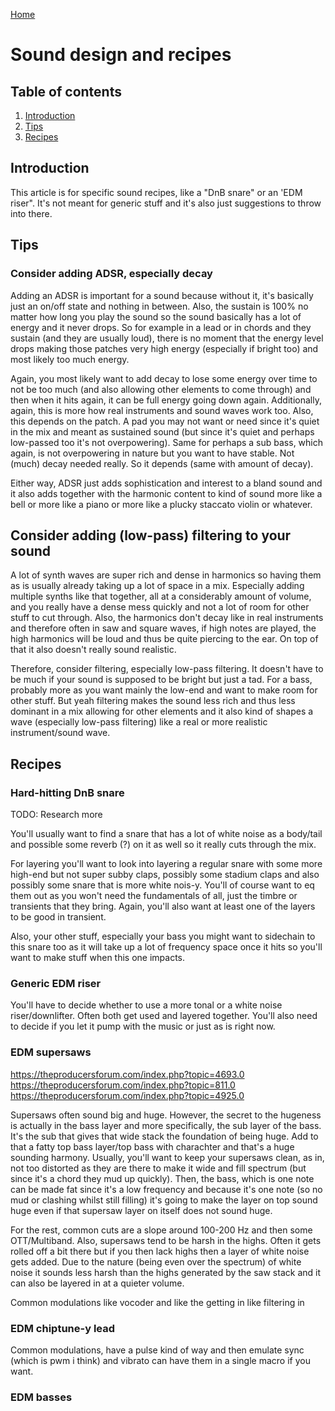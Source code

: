 [Home](index.md)

# Sound design and recipes
## Table of contents
1. [Introduction](#introduction)
2. [Tips](#tips)
3. [Recipes](#recipes)

## Introduction
This article is for specific sound recipes, like a "DnB snare" or an 'EDM riser". It's not meant for generic stuff and it's also just suggestions to throw into there.

## Tips
### Consider adding ADSR, especially decay
Adding an ADSR is important for a sound because without it, it's basically just an on/off state and nothing in between. Also, the sustain is 100% no matter how long you play the sound so the sound basically has a lot of energy and it never drops. So for example in a lead or in chords and they sustain (and they are usually loud), there is no moment that the energy level drops making those patches very high energy (especially if bright too) and most likely too much energy. 

Again, you most likely want to add decay to lose some energy over time to not be too much (and also allowing other elements to come through) and then when it hits again, it can be full energy going down again. Additionally, again, this is more how real instruments and sound waves work too. Also, this depends on the patch. A pad you may not want or need since it's quiet in the mix and meant as sustained sound (but since it's quiet and perhaps low-passed too it's not overpowering). Same for perhaps a sub bass, which again, is not overpowering in nature but you want to have stable. Not (much) decay needed really. So it depends (same with amount of decay).

Either way, ADSR just adds sophistication and interest to a bland sound and it also adds together with the harmonic content to kind of sound more like a bell or more like a piano or more like a plucky staccato violin or whatever.

## Consider adding (low-pass) filtering to your sound
A lot of synth waves are super rich and dense in harmonics so having them as is usually already taking up a lot of space in a mix. Especially adding multiple synths like that together, all at a considerably amount of volume, and you really have a dense mess quickly and not a lot of room for other stuff to cut through. Also, the harmonics don't decay like in real instruments and therefore often in saw and square waves, if high notes are played, the high harmonics will be loud and thus be quite piercing to the ear. On top of that it also doesn't really sound realistic.

Therefore, consider filtering, especially low-pass filtering. It doesn't have to be much if your sound is supposed to be bright but just a tad. For a bass, probably more as you want mainly the low-end and want to make room for other stuff. But yeah filtering makes the sound less rich and thus less dominant in a mix allowing for other elements and it also kind of shapes a wave (especially low-pass filtering) like a real or more realistic instrument/sound wave.

## Recipes
### Hard-hitting DnB snare
TODO: Research more

You'll usually want to find a snare that has a lot of white noise as a body/tail and possible some reverb (?) on it as well so it really cuts through the mix.

For layering you'll want to look into layering a regular snare with some more high-end but not super subby claps, possibly some stadium claps and also possibly some snare that is more white nois-y. You'll of course want to eq them out as you won't need the fundamentals of all, just the timbre or transients that they bring. Again, you'll also want at least one of the layers to be good in transient.

Also, your other stuff, especially your bass you might want to sidechain to this snare too as it will take up a lot of frequency space once it hits so you'll want to make stuff when this one impacts.

### Generic EDM riser
You'll have to decide whether to use a more tonal or a white noise riser/downlifter. Often both get used and layered together. You'll also need to decide if you let it pump with the music or just as is right now.

### EDM supersaws
https://theproducersforum.com/index.php?topic=4693.0
https://theproducersforum.com/index.php?topic=811.0
https://theproducersforum.com/index.php?topic=4925.0

Supersaws often sound big and huge. However, the secret to the hugeness is actually in the bass layer and more specifically, the sub layer of the bass. It's the sub that gives that wide stack the foundation of being huge. Add to that a fatty top bass layer/top bass with charachter and that's a huge sounding harmony. Usually, you'll want to keep your supersaws clean, as in, not too distorted as they are there to make it wide and fill spectrum (but since it's a chord they mud up quickly). Then, the bass, which is one note can be made fat since it's a low frequency and because it's one note (so no mud or clashing whilst still filling) it's going to make the layer on top sound huge even if that supersaw layer on itself does not sound huge.

For the rest, common cuts are a slope around 100-200 Hz and then some OTT/Multiband. Also, supersaws tend to be harsh in the highs. Often it gets rolled off a bit there but if you then lack highs then a layer of white noise gets added. Due to the nature (being even over the spectrum) of white noise it sounds less harsh than the highs generated by the saw stack and it can also be layered in at a quieter volume.

Common modulations like vocoder and like the getting in like filtering in

### EDM chiptune-y lead
Common modulations, have a pulse kind of way and then emulate sync (which is pwm i think) and vibrato can have them in a single macro if you want.

### EDM basses
